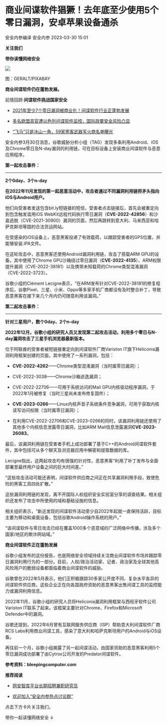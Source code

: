 #  商业间谍软件猖獗！去年底至少使用5个零日漏洞，安卓苹果设备通杀   
安全内参编译  安全内参   2023-03-30 15:01  
  
**关注我们**  
  
  
**带你读懂网络安全**  
  
  
![](https://mmbiz.qpic.cn/sz_mmbiz_jpg/FzZb53e8g7uTrgW3x7L0I54icrFCaMprmyVDO5BbOkpFxyszUa7RhicEwiaia7Lq2yHuhvaNAa6PAgRz4wrcib3hiaaA/640?wx_fmt=jpeg&wxfrom=5&wx_lazy=1&wx_co=1 "")  
  
图：GERALT/PIXABAY  
  
  
**商业间谍软件仍在蓬勃发展。**  
  
前情回顾·**间谍软件挑战国家安全**  
- [2021年至少7个零日漏洞被商业化！间谍软件行业正蓬勃发展](http://mp.weixin.qq.com/s?__biz=MzI4NDY2MDMwMw==&mid=2247503777&idx=1&sn=444d5bc8112f1508fcd152f24ceb8d84&chksm=ebfa8881dc8d019715461e834f438543c74388659a7518472a4112dfffbfcf79aabfc2c1f42f&scene=21#wechat_redirect)  
  
  
- [多名欧盟高官遭以色列间谍软件监控，国际政要安全风险凸显](http://mp.weixin.qq.com/s?__biz=MzI4NDY2MDMwMw==&mid=2247502339&idx=1&sn=38a09736c94aaec2e7dda2ef5f22ef5c&chksm=ebfa8d23dc8d04355268c6a51b6de0ad02beea95ee6e2decd6c85570eeee269b6feca3b07194&scene=21#wechat_redirect)  
  
  
- [“飞马”只是冰山一角，59家黑客武器军火商名单曝光](http://mp.weixin.qq.com/s?__biz=MzI4NDY2MDMwMw==&mid=2247500569&idx=1&sn=13b853fef40bde55368eb004e6d94f7b&chksm=ebfa8439dc8d0d2fff2adc1942e69ca37b51242547c8f958c61783043d78298045fdc8f3eab7&scene=21#wechat_redirect)  
  
  
  
  
安全内参3月30日消息，谷歌威胁分析小组（TAG）发现多条利用Android、iOS及Chrome零日及N-day漏洞的利用链，可在目标设备上安装商业间谍软件与恶意应用程序。  
  
  
**第一起攻击事件：**  
  
****  
**2个0day、3个n-day**  
  
  
**在2022年11月发现的第一起恶意活动中，攻击者通过不同漏洞利用链将矛头指向iOS与Android用户。**  
  
他们向受害者发送包含bit.ly短链接的短信，受害者点击链接后，首先会被重定向到包含触发滥用iOS WebKit远程代码执行零日漏洞（**CVE-2022-42856**）和沙盒逃脱（CVE-2021-30900）漏洞的页面，然后再跳转到意大利、马来西亚和哈萨克斯坦等国的合法货运网站。  
  
在受感染的iOS设备上，恶意黑客投递了有效载荷，以跟踪受害者的GPS位置，并能够安装.IPA文件。  
  
在这轮攻击中，恶意黑客还使用Android漏洞利用链，攻击了搭载ARM GPU的设备。其中使用了Chrome GPU沙箱绕过零日漏洞（**CVE-2022-4135**）、ARM权限提升漏洞（CVE-2022-38181）以及携带未知载荷的Chrome类型混淆漏洞（CVE-2022-3723）。  
  
谷歌小组的Clément Lecigne表示，“在ARM发布针对CVE-2022-38181的修复程序后，谷歌Pixel、三星、小米、Oppo等多家手机厂商都没有及时整合补丁，导致恶意黑客在接下来几个月内仍可随意利用该漏洞。”  
  
  
**第二起攻击事件：**  
  
****  
**针对三星用户，数个0day、2个n-day**  
  
  
**2022年12月，谷歌小组的研究人员又发现第二起攻击活动，利用多个零日与N-day漏洞攻击了三星手机浏览器最新版本。**  
  
位于阿联酋的受害者被短链接重定向到间谍软件厂商Variston IT旗下Heliconia漏洞利用框架创建的页面，其中使用了一系列漏洞，包括：  
- **CVE-2022-4262**——Chrome类型混淆漏洞（当时属零日漏洞）；  
  
- CVE-2022-3038——Chrome沙箱逃逸漏洞；  
  
- CVE-2022-22706——可用于系统访问的Mali GPU内核驱动程序漏洞，于2022年1月被修复（当时三星尚未发布修复固件）；  
  
- **CVE-2023-0266**——Linux内核声音子系统条件竞争漏洞，可用于获取内核读写访问权限（当时属零日漏洞）；  
  
- 在利用CVE-2022-22706和CVE-2023-0266的同时，该漏洞利用链还使用了其他多个内核信息泄露零日漏洞，比如ARM Mali信息泄露漏洞**CVE-2023-26083**。  
  
最后，该漏洞利用链在受害者手机上成功部署了基于C++的Android间谍软件套件，其中包括可从多个聊天及浏览器应用中解密和提取数据的库。  
  
Lecigne指出，这两起攻击均有很强的针对性，恶意黑客“利用了补丁发布与全面部署至最终用户设备之间的巨大时间差。”  
  
“这些攻击活动可能还表明，间谍软件供应商之间正在共享漏洞利用手段，致使危险的黑客工具四处扩散。”  
  
这些漏洞利用链的发现，离不开国际人权组织安全实验室分享的调查结果。相关组织还发布了攻击中所使用的域和基础设施的信息。  
  
相关组织表示，“新近发现的间谍软件活动至少自2022年起就一直保持活跃，目标主要为移动和桌面设备，包括谷歌Android操作系统的用户。”  
  
“该间谍软件与零日攻击已经在覆盖1000多个恶意域的广泛网络中传播，涉及多个国家/地区的欺诈网站域。”  
  
  
**商业间谍软件正在蓬勃发展**  
  
  
谷歌小组发布的这份报告，也是网络安全领域持续关注商业间谍软件市场并跟踪零日漏洞利用行为的一部分。目前，人权/政治活动家、记者、政治家及全球其他高风险用户的脆弱设备都面临着商业间谍软件的威胁。  
  
谷歌曾在2022年5月表示，他们正积极跟踪30多家公开度不同、复杂水平各异的间谍软件供应商，这些企业正在向各国政府资助的恶意黑客出售间谍工具的监控能力或漏洞利用信息。  
  
2022年11月，谷歌小组的研究人员将Heliconia漏洞利用框架与西班牙软件公司Variston IT联系了起来。该框架主要针对Chrome、Firefox和Microsoft Defender中的漏洞。  
  
谷歌还提到，2022年6月曾有互联网服务供应商（ISP）帮助意大利间谍软件厂商RCS Labs利用商业间谍工具，感染了意大利和哈萨克斯坦用户的Android与iOS设备。  
  
再往前一个月，谷歌小组揭露了另一起间谍活动，由国家资助的恶意黑客利用5个零日漏洞成功部署了由Cytrox公司开发的Predator间谍软件。  
  
  
**参考资料：bleepingcomputer.com**  
  
  
  
**推荐阅读**  
- [网安智库平台长期招聘兼职研究员](http://mp.weixin.qq.com/s?__biz=MzI4NDY2MDMwMw==&mid=2247499450&idx=2&sn=2da3ca2e0b4d4f9f56ea7f7579afc378&chksm=ebfab99adc8d308c3ba6e7a74bd41beadf39f1b0e38a39f7235db4c305c06caa49ff63a0cc1d&scene=21#wechat_redirect)  
  
  
- [欢迎加入“安全内参热点讨论群”](https://mp.weixin.qq.com/s?__biz=MzI4NDY2MDMwMw==&mid=2247501251&idx=1&sn=8b6ebecbe80c1c72317948494f87b489&chksm=ebfa82e3dc8d0bf595d039e75b446e14ab96bf63cf8ffc5d553b58248dde3424fb18e6947440&token=525430415&lang=zh_CN&scene=21#wechat_redirect)  
  
  
  
  
  
  
  
点击下方卡片关注我们，  
  
带你一起读懂网络安全 ↓  
  
  
  
  
